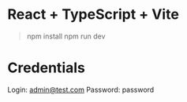 # React + TypeScript + Vite

> npm install
> npm run dev

# Credentials

Login: admin@test.com
Password: password

